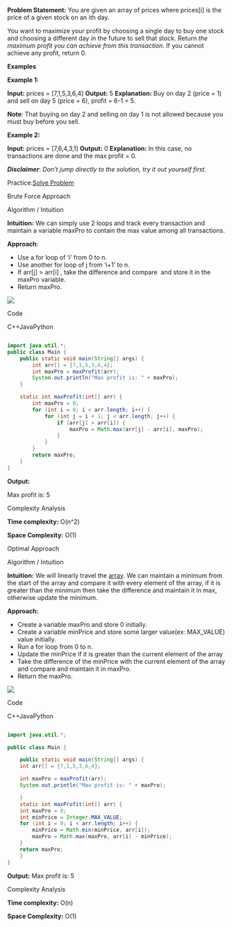 
**Problem Statement:** You are given an array of prices where prices[i] is the price of a given stock on an ith day.

You want to maximize your profit by choosing a single day to buy one stock and choosing a different day in the future to sell that stock. Return _the maximum profit you can achieve from this transaction_. If you cannot achieve any profit, return 0.

**Examples**

**Example 1:**

**Input:** prices = [7,1,5,3,6,4]
**Output:** 5
**Explanation:** Buy on day 2 (price = 1) and 
sell on day 5 (price = 6), profit = 6-1 = 5.

**Note**: That buying on day 2 and selling on day 1 
is not allowed because you must buy before 
you sell.

**Example 2:**

**Input:** prices = [7,6,4,3,1]
**Output:** 0
**Explanation:** In this case, no transactions are 
done and the max profit = 0.

**_Disclaimer_**: _Don’t jump directly to the solution, try it out yourself first._

Practice:[Solve Problem](https://takeuforward.org/plus/dsa/problems/best-time-to-buy-and-sell-stock)

Brute Force Approach

Algorithm / Intuition

**Intuition:** We can simply use 2 loops and track every transaction and maintain a variable maxPro to contain the max value among all transactions.

**Approach**: 

- Use a for loop of ‘i’ from 0 to n.
- Use another for loop of j from ‘i+1’ to n.
- If arr[j] > arr[i] , take the difference and compare  and store it in the maxPro variable.
- Return maxPro.

![](https://lh3.googleusercontent.com/5Iu4UFZnIzSqBK3wcGL_1jgfWCPc5xA9Et5B1pZ7FMft0K6jGmvSQVcRomUALDccPiqLb9NMoKwlpkqil1Z5aYmaxE8N2spKCNpGqrFywqah6EKa5DLEYmPYXeBsXEjRMqYcyiAf)

Code

C++JavaPython

```java

import java.util.*;
public class Main {
    public static void main(String[] args) {
        int arr[] = {7,1,5,3,6,4};
        int maxPro = maxProfit(arr);
        System.out.println("Max profit is: " + maxPro);
    }

    static int maxProfit(int[] arr) {
        int maxPro = 0;
        for (int i = 0; i < arr.length; i++) {
            for (int j = i + 1; j < arr.length; j++) {
                if (arr[j] > arr[i]) {
                    maxPro = Math.max(arr[j] - arr[i], maxPro);
                }
            }
        }
        return maxPro;
    }
}
```

**Output:**

Max profit is: 5

Complexity Analysis

**Time complexity:** O(n^2)

**Space Complexity:** O(1)

Optimal Approach

Algorithm / Intuition

**Intuition:** We will linearly travel the [array](https://takeuforward.org/c/multidimensional-arrays-in-cpp/). We can maintain a minimum from the start of the array and compare it with every element of the array, if it is greater than the minimum then take the difference and maintain it in max, otherwise update the minimum.

**Approach:**

- Create a variable maxPro and store 0 initially.
- Create a variable minPrice and store some larger value(ex: MAX_VALUE) value initially.
- Run a for loop from 0 to n.
- Update the minPrice if it is greater than the current element of the array
- Take the difference of the minPrice with the current element of the array and compare and maintain it in maxPro.
- Return the maxPro.

![](https://lh3.googleusercontent.com/Zwj-rUiRi1lK2BKJWV1CGMnaL9V1enNIJ4sarYszDc_J966Fi0KJwi1cQ1bxrQ74nf5eWkdau4AlEwreBEUqiNSRAe-ElC3R1ZicJpK-BVDW8aZJCIRb__oB15g6TQg9r-PLI5UZ)

Code

C++JavaPython

```java

import java.util.*;

public class Main {

    public static void main(String[] args) {
    int arr[] = {7,1,5,3,6,4};

    int maxPro = maxProfit(arr);
    System.out.println("Max profit is: " + maxPro);

    }
    static int maxProfit(int[] arr) {
    int maxPro = 0;
    int minPrice = Integer.MAX_VALUE;
    for (int i = 0; i < arr.length; i++) {
        minPrice = Math.min(minPrice, arr[i]);
        maxPro = Math.max(maxPro, arr[i] - minPrice);
    }
    return maxPro;
    }
}
```

**Output:** Max profit is: 5

Complexity Analysis

**Time complexity:** O(n)

**Space Complexity:** O(1)
